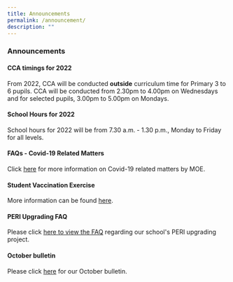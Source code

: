 ```yaml
---
title: Announcements
permalink: /announcement/
description: ""
---
```

### **Announcements**
#### **CCA timings for 2022**

From 2022, CCA will be conducted **outside** curriculum time for Primary 3 to 6 pupils. CCA will be conducted from 2.30pm to 4.00pm on Wednesdays and for selected pupils, 3.00pm to 5.00pm on Mondays.

#### **School Hours for 2022**
School hours for 2022 will be from 7.30 a.m. - 1.30 p.m.,  Monday to Friday for all levels.

#### **FAQs - Covid-19 Related Matters**
Click [here](https://www.moe.gov.sg/faqs-covid-19-infection) for more information on Covid-19 related matters by MOE.

#### **Student Vaccination Exercise**
More information can be found [here](https://staging.d2j3cxv28bap5s.amplifyapp.com/useful-links/for-parents/covid-19/).

#### **PERI Upgrading FAQ**
Please click [here to view the FAQ](/files/PERI%20PLUS%20faq.pdf) regarding our school's PERI upgrading project.

#### **October bulletin**

Please click [here](/files/monthlybullettin228.pdf) for our October bulletin.